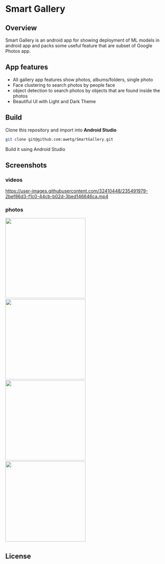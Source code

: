 # Smart Gallery

## Overview
Smart Gallery is an android app for showing deployment of ML models in android app and packs some
useful feature that are subset of Google Photos app.

## App features
* All gallery app features show photos, albums/folders, single photo
* Face clustering to search photos by people face
* object detection to search photos by objects that are found inside the photos
* Beautiful UI with Light and Dark Theme


## Build
Clone this repository and import into **Android Studio**
```bash
git clone git@github.com:awetg/SmartGallery.git
```
Build it using Android Studio

## Screenshots

### videos
https://user-images.githubusercontent.com/32410448/235491979-2bef86d3-f1c0-44cb-b02d-3bed146646ca.mp4


### photos

<img width="250" src="![Screenshot_20230501_185315_Smart Gallery](https://user-images.githubusercontent.com/32410448/235490581-6a93b72b-cdc9-415d-93eb-3fc333ffcf84.jpg)">&nbsp;
<img width="250" src="![Screenshot_20230424_204153_Smart Gallery](https://user-images.githubusercontent.com/32410448/235490643-fe67a727-f393-4a32-b3a7-7318971e20f9.jpg)">&nbsp;
<img width="250" src="![Screenshot_20230424_204106_Smart Gallery](https://user-images.githubusercontent.com/32410448/235490680-66080e16-bccf-4839-a77f-2b8308252d9a.jpg)">&nbsp;
<img width="250" src="![Screenshot_20230424_204049_Smart Gallery](https://user-images.githubusercontent.com/32410448/235490728-70dc65d6-d9bd-4744-8e69-efe297b2fece.jpg)">&nbsp;

## License


